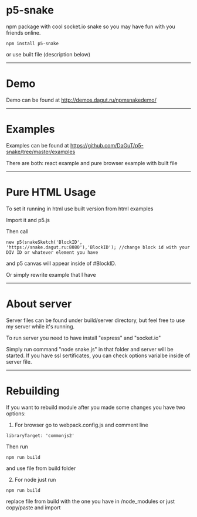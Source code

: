 # p5-snake
npm package with cool socket.io snake so you may have fun with you friends online.

```
npm install p5-snake
```

or use built file (description below)

____
# Demo
Demo can be found at http://demos.dagut.ru/npmsnakedemo/
______
# Examples

Examples can be found at https://github.com/DaGuT/p5-snake/tree/master/examples

There are both: react example and pure browser example with built file

____

# Pure HTML Usage

To set it running in html use built version from html examples

Import it and p5.js

Then call 
```
new p5(snakeSketch('BlockID', 'https://snake.dagut.ru:8080'),'BlockID'); //change block id with your DIV ID or whatever element you have
```
and p5 canvas will appear inside of #BlockID.

Or simply rewrite example that I have

___

# About server
Server files can be found under build/server directory, but feel free to use my server while it's running.

To run server you need to have install "express" and "socket.io"

Simply run command "node snake.js" in that folder and server will be started. If you have ssl sertificates, you can check options varialbe inside of server file.


___
# Rebuilding
If you want to rebuild module after you made some changes you have two options:

1) For browser go to webpack.config.js and comment line
```
libraryTarget: 'commonjs2'
```
Then run
```
npm run build
```
and use file from build folder

2) For node just run 
```
npm run build
```
replace file from build with the one you have in /node_modules or just copy/paste and import
